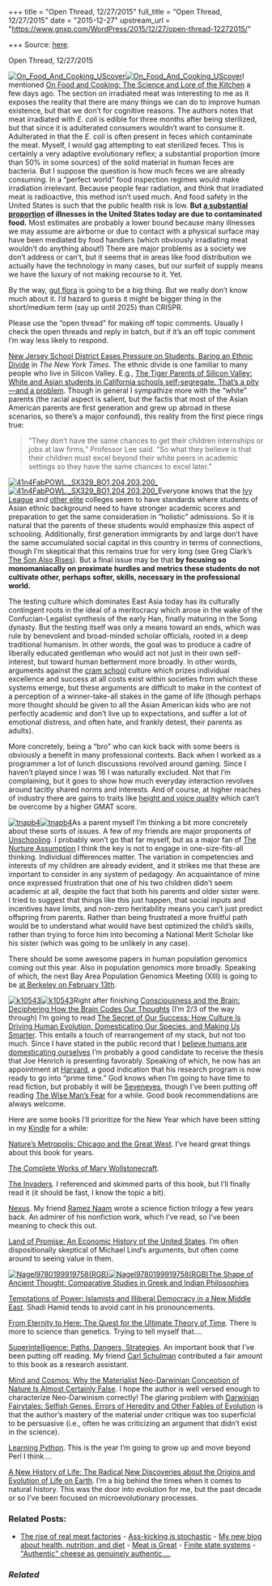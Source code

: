 +++
title = "Open Thread, 12/27/2015"
full_title = "Open Thread, 12/27/2015"
date = "2015-12-27"
upstream_url = "https://www.gnxp.com/WordPress/2015/12/27/open-thread-12272015/"

+++
Source: [here](https://www.gnxp.com/WordPress/2015/12/27/open-thread-12272015/).

Open Thread, 12/27/2015

[![On_Food_And_Cooking_UScover](https://i0.wp.com/www.unz.com/wp-content/uploads/2015/12/On_Food_And_Cooking_UScover-213x300.jpg?resize=213%2C300)![On_Food_And_Cooking_UScover](https://i0.wp.com/www.unz.com/wp-content/uploads/2015/12/On_Food_And_Cooking_UScover-213x300.jpg?resize=213%2C300)](https://www.amazon.com/exec/obidos/ASIN/0684800012/geneexpressio-20)I mentioned [On Food and Cooking: The Science and Lore of the Kitchen](https://www.amazon.com/exec/obidos/ASIN/0684800012/geneexpressio-20) a few days ago. The section on irradiated meat was interesting to me as it exposes the reality that there are many things we can do to improve human existence, but that we don’t for cognitive reasons. The authors notes that meat irradiated with *E. coli* is edible for three months after being sterilized, but that since it is adulterated consumers wouldn’t want to consume it. Adulterated in that the *E. coli* is often present in feces which contaminate the meat. Myself, I would gag attempting to eat sterilized feces. This is certainly a very adaptive evolutionary reflex; a substantial proportion (more than 50% in some sources) of the solid material in human feces are bacteria. But I suppose the question is how much feces we are already consuming. In a “perfect world” food inspection regimes would make irradiation irrelevant. Because people fear radiation, and think that irradiated meat is radioactive, this method isn’t used much. And food safety in the United States is such that the public health risk is low. **But [a substantial proportion](https://www.cdc.gov/foodsafety/foodborne-germs.html) of illnesses in the United States today are due to contaminated food.** Most estimates are probably a lower bound because many illnesses we may assume are airborne or due to contact with a physical surface may have been mediated by food handlers (which obviously irradiating meat wouldn’t do anything about!) There are major problems as a society we don’t address or can’t, but it seems that in areas like food distribution we actually have the technology in many cases, but our surfeit of supply means we have the luxury of not making recourse to it. Yet.

By the way, [gut flora](http://nautil.us/issue/30/identity/how-the-western-diet-has-derailed-our-evolution) is going to be a big thing. But we really don’t know much about it. I’d hazard to guess it might be bigger thing in the short/medium term (say up until 2025) than CRISPR.

Please use the “open thread” for making off topic comments. Usually I check the open threads and reply in batch, but if it’s an off topic comment I’m way less likely to respond.

[New Jersey School District Eases Pressure on Students, Baring an Ethnic Divide](http://www.nytimes.com/2015/12/26/nyregion/reforms-to-ease-students-stress-divide-a-new-jersey-school-district.html) in *The New York Times*. The ethnic divide is one familiar to many people who live in Silicon Valley. E.g., [The Tiger Parents of Silicon Valley: White and Asian students in California schools self-segregate. That’s a pity—and a problem](http://www.slate.com/articles/life/caixin/2015/07/silicon_valley_white_asian_divide_why_families_self_segregate_and_what_can.html). Though in general I sympathize more with the “white” parents (the racial aspect is salient, but the factis that most of the Asian American parents are first generation and grew up abroad in these scenarios, so there’s a major confound), this reality from the first piece rings true:

> “They don’t have the same chances to get their children internships or jobs at law firms,” Professor Lee said. “So what they believe is that their children must excel beyond their white peers in academic settings so they have the same chances to excel later.”

[![41n4FabPOWL.\_SX329_BO1,204,203,200\_](https://i0.wp.com/www.unz.com/wp-content/uploads/2015/12/41n4FabPOWL._SX329_BO1204203200_-198x300.jpg?resize=198%2C300)![41n4FabPOWL.\_SX329_BO1,204,203,200\_](https://i0.wp.com/www.unz.com/wp-content/uploads/2015/12/41n4FabPOWL._SX329_BO1204203200_-198x300.jpg?resize=198%2C300)](https://www.amazon.com/exec/obidos/ASIN/B00HNF5Z96/geneexpressio-20)Everyone knows that the [Ivy League](http://www.unz.com/runz/asian-quotas-in-the-ivy-league-we-see-nothing/) and [other elite](http://priceonomics.com/post/48794283011/do-elite-colleges-discriminate-against-asians) colleges seem to have standards where students of Asian ethnic background need to have stronger academic scores and preparation to get the same consideration in “holistic” admissions. So it is natural that the parents of these students would emphasize this aspect of schooling. Additionally, first generation immigrants by and large don’t have the same accumulated social capital in this country in terms of connections, though I’m skeptical that this remains true for very long (see Greg Clark’s [The Son Also Rises](https://www.amazon.com/exec/obidos/ASIN/B00HNF5Z96/geneexpressio-20)). But a final issue may be that **by focusing so monomaniacally on proximate hurdles and metrics these students do not cultivate other, perhaps softer, skills, necessary in the professional world.**

The testing culture which dominates East Asia today has its culturally contingent roots in the ideal of a meritocracy which arose in the wake of the Confucian-Legalist synthesis of the early Han, finally maturing in the Song dynasty. But the testing itself was only a means toward an ends, which was rule by benevolent and broad-minded scholar officials, rooted in a deep traditional humanism. In other words, the goal was to produce a cadre of liberally educated gentleman who would act not just in their own self-interest, but toward human betterment more broadly. In other words, arguments against the [cram school](https://en.wikipedia.org/wiki/Cram_school) culture which prizes individual excellence and success at all costs exist within societies from which these systems emerge, but these arguments are difficult to make in the context of a perception of a winner-take-all stakes in the game of life (though perhaps more thought should be given to all the Asian American kids who are not perfectly academic and don’t live up to expectations, and suffer a lot of emotional distress, and often hate, and frankly detest, their parents as adults).

More concretely, being a “bro” who can kick back with some beers is obviously a benefit in many professional contexts. Back when I worked as a programmer a lot of lunch discussions revolved around gaming. Since I haven’t played since I was 16 I was naturally excluded. Not that I’m complaining, but it goes to show how much everyday interaction revolves around tacitly shared norms and interests. And of course, at higher reaches of industry there are gains to traits like [height and voice quality](http://www.economist.com/news/business/21620197-getting-top-much-do-how-you-look-what-you-achieve-look-leader) which can’t be overcome by a higher GMAT score.

[![tnapb4](https://i0.wp.com/www.unz.com/wp-content/uploads/2015/12/tnapb4.jpg?resize=165%2C250)![tnapb4](https://i0.wp.com/www.unz.com/wp-content/uploads/2015/12/tnapb4.jpg?resize=165%2C250)](https://www.amazon.com/exec/obidos/ASIN/0684857073/geneexpressio-20)As a parent myself I’m thinking a bit more concretely about these sorts of issues. A few of my friends are major proponents of [Unschooling](https://en.wikipedia.org/wiki/Unschooling). I probably won’t go that far myself, but as a major fan of [The Nurture Assumption](https://www.amazon.com/exec/obidos/ASIN/0684857073/geneexpressio-20) I think the key is not to engage in one-size-fits-all thinking. Individual differences matter. The variation in competencies and interests of my children are already evident, and it strikes me that these are important to consider in any system of pedagogy. An acquaintance of mine once expressed frustration that one of his two children didn’t seem academic at all, despite the fact that both his parents and older sister were. I tried to suggest that things like this just happen, that social inputs and incentives have limits, and non-zero heritability means you can’t just predict offspring from parents. Rather than being frustrated a more fruitful path would be to understand what would have best optimized the child’s skills, rather than trying to force him into becoming a National Merit Scholar like his sister (which was going to be unlikely in any case).

There should be some awesome papers in human population genomics coming out this year. Also in population genomics more broadly. Speaking of which, the next Bay Area Population Genomics Meeting (XIII) is going to be [at Berkeley on February 13th](https://docs.google.com/spreadsheets/d/1Hrktsq0-yRYVCfA5sx5tsd1hT-3-KkNY0ho4VbFbFrw/edit#gid=0&vpid=A2).

[![k10543](https://i0.wp.com/www.unz.com/wp-content/uploads/2015/12/k10543-201x300.gif?resize=201%2C300)![k10543](https://i0.wp.com/www.unz.com/wp-content/uploads/2015/12/k10543-201x300.gif?resize=201%2C300)](https://www.amazon.com/exec/obidos/ASIN/0691166854/geneexpressio-20)Right after finishing [Consciousness and the Brain: Deciphering How the Brain Codes Our Thoughts](https://www.amazon.com/exec/obidos/ASIN/B00DMCVXO0/geneexpressio-20) (I’m 2/3 of the way through) I’m going to read [The Secret of Our Success: How Culture Is Driving Human Evolution, Domesticating Our Species, and Making Us Smarter](https://www.amazon.com/exec/obidos/ASIN/B00WY4OXAS/geneexpressio-20). This entails a touch of rearrangement of my stack, but not too much. Since I have stated in the public record that I [believe humans are domesticating ourselves](http://www.nytimes.com/2014/11/25/opinion/our-cats-ourselves.html) I’m probably a good candidate to receive the thesis that Joe Henrich is presenting favorably. Speaking of which, he now has an appointment at [Harvard](http://heb.fas.harvard.edu/people/joseph-henrich), a good indication that his research program is now ready to go into “prime time.” God knows when I’m going to have time to read fiction, but probably it will be [Seveneves](https://www.amazon.com/exec/obidos/ASIN/B00LZWV8JO/geneexpressio-20), though I’ve been putting off reading [The Wise Man’s Fear](https://www.amazon.com/exec/obidos/ASIN/0756407915/geneexpressio-20) for a while. Good book recommendations are always welcome.

Here are some books I’ll prioritize for the New Year which have been sitting in my [Kindle](https://www.amazon.com/exec/obidos/ASIN/B00VKIY9RG/geneexpressio-20) for a while:

[Nature’s Metropolis: Chicago and the Great West](https://www.amazon.com/exec/obidos/ASIN/B002VDF5NG/geneexpressio-20). I’ve heard great things about this book for years.

[The Complete Works of Mary Wollstonecraft](https://www.amazon.com/exec/obidos/ASIN/B00ER2GNHG/geneexpressio-20).

[The Invaders](https://www.amazon.com/exec/obidos/ASIN/B00YRVJBMQ/geneexpressio-20). I referenced and skimmed parts of this book, but I’ll finally read it (it should be fast, I know the topic a bit).

[Nexus](https://www.amazon.com/exec/obidos/ASIN/B00TOZI7FM/geneexpressio-20). My friend [Ramez Naam](https://en.wikipedia.org/wiki/Ramez_Naam) wrote a science fiction trilogy a few years back. An admirer of his nonfiction work, which I’ve read, so I’ve been meaning to check this out.

[Land of Promise: An Economic History of the United States](https://www.amazon.com/exec/obidos/ASIN/B005HFI0X2/geneexpressio-20). I’m often dispositionally skeptical of Michael Lind’s arguments, but often come around to seeing value in them.

[![Nagel9780199919758(RGB)](https://i0.wp.com/www.unz.com/wp-content/uploads/2015/12/Nagel9780199919758RGB-200x300.jpg?resize=200%2C300)![Nagel9780199919758(RGB)](https://i0.wp.com/www.unz.com/wp-content/uploads/2015/12/Nagel9780199919758RGB-200x300.jpg?resize=200%2C300)](https://www.amazon.com/exec/obidos/ASIN/0199919755/geneexpressio-20)[The Shape of Ancient Thought: Comparative Studies in Greek and Indian Philosophies](https://www.amazon.com/exec/obidos/ASIN/B007704Y80/geneexpressio-20)

[Temptations of Power: Islamists and Illiberal Democracy in a New Middle East](https://www.amazon.com/exec/obidos/ASIN/0199314055/geneexpressio-20). Shadi Hamid tends to avoid cant in his pronouncements.

[From Eternity to Here: The Quest for the Ultimate Theory of Time](https://www.amazon.com/exec/obidos/ASIN/0452296544/geneexpressio-20). There is more to science than genetics. Trying to tell myself that….

[Superintelligence: Paths, Dangers, Strategies](https://www.amazon.com/exec/obidos/ASIN/B00LOOCGB2/geneexpressio-20). An important book that I’ve been putting off reading. My friend [Carl Schulman](https://reflectivedisequilibrium.blogspot.com/) contributed a fair amount to this book as a research assistant.

[Mind and Cosmos: Why the Materialist Neo-Darwinian Conception of Nature Is Almost Certainly False](https://www.amazon.com/exec/obidos/ASIN/0199919755/geneexpressio-20). I hope the author is well versed enough to characterize Neo-Darwinism correctly! The glaring problem with [Darwinian Fairytales: Selfish Genes, Errors of Heredity and Other Fables of Evolution](https://www.amazon.com/exec/obidos/ASIN/B001T4YVXI/geneexpressio-20) is that the author’s mastery of the material under critique was too superficial to be persuasive (i.e., often he was criticizing an argument that didn’t exist in the science).

[Learning Python](https://www.amazon.com/exec/obidos/ASIN/B00DDZPC9S/geneexpressio-20). This is the year I’m going to grow up and move beyond Perl I think….

[A New History of Life: The Radical New Discoveries about the Origins and Evolution of Life on Earth](https://www.amazon.com/exec/obidos/ASIN/B00OZM4AN2/geneexpressio-20). I’m a big behind the times when it comes to natural history. This was the door into evolution for me, but the past decade or so I’ve been focused on microevolutionary processes.

### Related Posts:

- [The rise of real meat
  factories](https://www.gnxp.com/WordPress/2011/05/25/the-rise-of-real-meat-factories/) - [Ass-kicking is
  stochastic](https://www.gnxp.com/WordPress/2006/11/24/ass-kicking-is-stochastic/) - [My new blog about health, nutrition, and
  diet](https://www.gnxp.com/WordPress/2009/06/30/my-new-blog-about-health-nutrition-and-diet/) - [Meat is
  Great](https://www.gnxp.com/WordPress/2005/02/22/meat-is-great/) - [Finite state
  systems](https://www.gnxp.com/WordPress/2005/12/15/finite-state-systems/) - ["Authentic" cheese as genuinely
  authentic....](https://www.gnxp.com/WordPress/2015/12/22/authentic-cheese-as-genuinely-authentic/)

### *Related*

[](https://www.addtoany.com/add_to/facebook?linkurl=https%3A%2F%2Fwww.gnxp.com%2FWordPress%2F2015%2F12%2F27%2Fopen-thread-12272015%2F&linkname=Open%20Thread%2C%2012%2F27%2F2015 "Facebook")[](https://www.addtoany.com/add_to/twitter?linkurl=https%3A%2F%2Fwww.gnxp.com%2FWordPress%2F2015%2F12%2F27%2Fopen-thread-12272015%2F&linkname=Open%20Thread%2C%2012%2F27%2F2015 "Twitter")[](https://www.addtoany.com/add_to/email?linkurl=https%3A%2F%2Fwww.gnxp.com%2FWordPress%2F2015%2F12%2F27%2Fopen-thread-12272015%2F&linkname=Open%20Thread%2C%2012%2F27%2F2015 "Email")[](https://www.addtoany.com/share)
